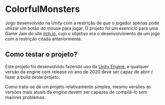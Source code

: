 # ColorfulMonsters
Jogo desenvolvido na Unity com a restrição de que o jogador apenas pode utilizar um botão do mouse para jogar. O projeto foi um exercício para uma Game Jam do site [itch.io](https://itch.io/), cujo o objetivo era o desenvolvimento de um jogo com a restrição citada anteriormente.

## Como testar o projeto?
Este projeto foi desenvolvido fazendo uso da [Unity Engine](https://unity.com/), e qualquer versão da engine com release no ano de 2020 deve ser capaz de abrir / fazer a build deste projeto.

Como trata-se de um projeto relativamente simples, mesmo versões as versões mais atuais da engine devem ser capazes de compilá-lo sem maiores problemas.
